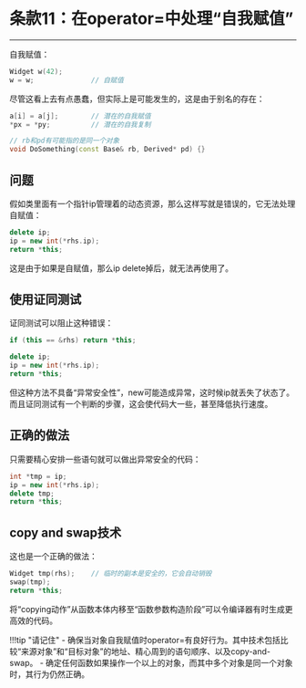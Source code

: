 # 条款11：在operator=中处理“自我赋值”

---

自我赋值：

```c++
Widget w(42);
w = w;				// 自赋值
```

尽管这看上去有点愚蠢，但实际上是可能发生的，这是由于别名的存在：

```c++
a[i] = a[j];		// 潜在的自我赋值
*px = *py;			// 潜在的自我复制

// rb和pd有可能指的是同一个对象
void DoSomething(const Base& rb, Derived* pd) {}
```

## 问题

假如类里面有一个指针ip管理着的动态资源，那么这样写就是错误的，它无法处理自赋值：

```c++
delete ip;
ip = new int(*rhs.ip);
return *this;
```

这是由于如果是自赋值，那么ip delete掉后，就无法再使用了。

## 使用证同测试

证同测试可以阻止这种错误：

```c++
if (this == &rhs) return *this;

delete ip;
ip = new int(*rhs.ip);
return *this;
```

但这种方法不具备“异常安全性”，new可能造成异常，这时候ip就丢失了状态了。而且证同测试有一个判断的步骤，这会使代码大一些，甚至降低执行速度。

## 正确的做法

只需要精心安排一些语句就可以做出异常安全的代码：

```c++
int *tmp = ip;
ip = new int(*rhs.ip);
delete tmp;
return *this;
```

## copy and swap技术

这也是一个正确的做法：

```c++
Widget tmp(rhs);	// 临时的副本是安全的，它会自动销毁
swap(tmp);
return *this;
```

将“copying动作”从函数本体内移至“函数参数构造阶段”可以令编译器有时生成更高效的代码。

!!!tip "请记住"
	- 确保当对象自我赋值时operator=有良好行为。其中技术包括比较“来源对象”和“目标对象”的地址、精心周到的语句顺序、以及copy-and-swap。
	- 确定任何函数如果操作一个以上的对象，而其中多个对象是同一个对象时，其行为仍然正确。